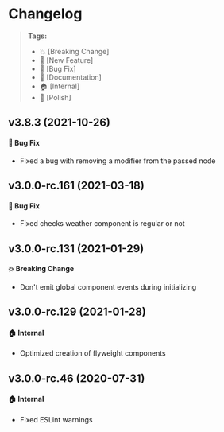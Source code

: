Changelog
=========

> **Tags:**
> - :boom:       [Breaking Change]
> - :rocket:     [New Feature]
> - :bug:        [Bug Fix]
> - :memo:       [Documentation]
> - :house:      [Internal]
> - :nail_care:  [Polish]

## v3.8.3 (2021-10-26)

#### :bug: Bug Fix

* Fixed a bug with removing a modifier from the passed node

## v3.0.0-rc.161 (2021-03-18)

#### :bug: Bug Fix

* Fixed checks weather component is regular or not

## v3.0.0-rc.131 (2021-01-29)

#### :boom: Breaking Change

* Don't emit global component events during initializing

## v3.0.0-rc.129 (2021-01-28)

#### :house: Internal

* Optimized creation of flyweight components

## v3.0.0-rc.46 (2020-07-31)

#### :house: Internal

* Fixed ESLint warnings
